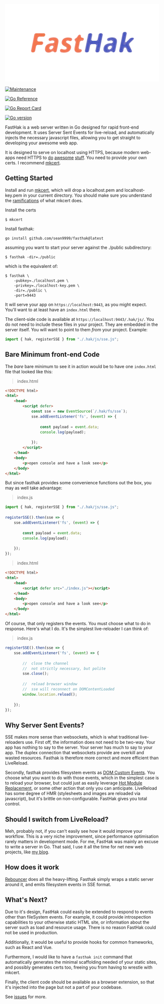 <img style="opacity: 0.75" src="fast_hak.png" alt="FastHak" title="FastHak" />


[![Maintenance](https://img.shields.io/badge/Maintained%3F-yes-green.svg)](https://github.com/sean9999/fasthak/graphs/commit-activity)

[![Go Reference](https://pkg.go.dev/badge/github.com/sean9999/fasthak.svg)](https://pkg.go.dev/github.com/sean9999/fasthak)

[![Go Report Card](https://goreportcard.com/badge/github.com/sean9999/fasthak)](https://goreportcard.com/report/github.com/sean9999/fasthak)

[![Go version](https://img.shields.io/github/go-mod/go-version/sean9999/fasthak.svg)](https://github.com/sean9999/fasthak)

FastHak is a web server written in Go designed for rapid front-end development. It uses Server Sent Events for live-reload, and automatically injects the necessary javascript files, allowing you to get straight to developing your awesome web app.

It is designed to serve on localhost using HTTPS, because modern web-apps need HTTPS to [do](https://developer.mozilla.org/en-US/docs/Web/API/Server-sent_events/Using_server-sent_events#sending_events_from_the_server) [awesome](https://developer.mozilla.org/en-US/docs/Web/API/Web_Workers_API#specifications) [stuff](https://developer.mozilla.org/en-US/docs/Web/API/WebRTC_API). You need to provide your own certs. I recommend [mkcert](https://github.com/FiloSottile/mkcert#readme).


## Getting Started

Install and run [mkcert](https://github.com/FiloSottile/mkcert), which will drop a localhost.pem and localhost-key.pem in your current directory. You should make sure you understand the [ramifications](https://github.com/FiloSottile/mkcert#installation) of what mkcert does.

Install the certs

```shell
$ mkcert
```

Install fasthak:

```shell
go install github.com/sean9999/fasthak@latest
```

assuming you want to start your server against the ./public subdirectory:

```
$ fasthak -dir=./public
```

which is the equivalent of:

```
$ fasthak \
    -pubkey=./localhost.pem \
    -privkey=./localhost-key.pem \
    -dir=./public \
    -port=9443
```

It will serve your app on `https://localhost:9443`, as you might expect. You'll want to at least have an `index.html` there.

The client-side code is available at `https://localhost:9443/.hak/js/`. You do not need to include these files in your project. They are embedded in the server itself. You will want to point to them _from_ your project. Example:

```js
import { hak, registerSSE } from "./.hak/js/sse.js";
```

## Bare Minimum front-end Code

The _bare_ bare minimum to see it in action would be to have one `index.html` file that looked like this:

> index.html
```html
<!DOCTYPE html>
<html>
    <head>
        <script defer>
            const sse = new EventSource(`/.hak/fs/sse`);
            sse.addEventListener('fs', (event) => {

                const payload = event.data;
                console.log(payload);

            });
        </script>
    </head>
    <body>
        <p>open console and have a look see</p>
    </body>
</html>
```

But since fasthak provides some convenience functions out the box, you may as well take advantage:

> index.js
```js
import { hak, registerSSE } from "./.hak/js/sse.js";

registerSSE().then(sse => {
    sse.addEventListener('fs', (event) => {

        const payload = event.data;
        console.log(payload);
    
    }); 
});
```
> index.html
```html
<!DOCTYPE html>
<html>
    <head>
        <script defer src="./index.js"></script>
    </head>
    <body>
        <p>open console and have a look see</p>
    </body>
</html>
```

Of course, that only registers the events. You must choose what to do in response. Here's what I do. It's the simplest live-reloader I can think of:

> index.js
```js
registerSSE().then(sse => {
    sse.addEventListener('fs', (event) => {

        //  close the channel
        //  not strictly necessary, but polite
        sse.close();

        //  reload browser window
        //  sse will reconnect on DOMContentLoaded
        window.location.reload();
    
    }); 
});

```

## Why Server Sent Events?

SSE makes more sense than websockets, which is what traditional live-reloaders use. First off, the information does not need to be two-way. Your app has nothing to say to the server. Your server has much to say to your app. The duplex connection that websockets provide are overkill and wasted resources. Fasthak is therefore more correct and more efficient than LiveReload.

Secondly, fasthak provides filesystem events as [DOM Custom Events](https://developer.mozilla.org/en-US/docs/Web/API/CustomEvent/CustomEvent). You choose what you want to do with those events, which in the simplest case is to reload your browser, but could just as easily leverage [Hot Module Replacement](https://blog.bitsrc.io/webpacks-hot-module-replacement-feature-explained-43c13b169986), or some other action that only you can anticipate. LiveReload has some degree of HMR (stylesheets and images are reloaded via javascript), but it's brittle on non-configurable. FastHak gives you total control.


## Should I switch from LiveReload?

Meh, probably not, if you can't easily see how it would improve your workflow. This is a very niche improvement, since performance optimisation rarely matters in development mode. For me, FastHak was mainly an excuse to write a server in Go. That said, I use it all the time for net new web projects, like [my blog](https://www.seanmacdonald.ca).


## How does it work

[Rebouncer](https://github.com/sean9999/rebouncer) does all the heavy-lifting. Fasthak simply wraps a static server around it, and emits filesystem events in SSE format.


## What's Next?

Due to it's design, FastHak could easily be extended to respond to events other than fileSystem events. For example, it could provide introspection capabilities to your otherwise static HTML site, or information about the server such as load and resource usage. There is no reason FastHak could not be used in production.

Additionally, it would be useful to provide hooks for common frameworks, such as React and Vue.

Furthermore, I would like to have a `fasthak init` command that automatically generates the minimal scaffolding needed of your static sites, and possibly generates certs too, freeing you from having to wrestle with mkcert.

Finally, the client code should be available as a browser extension, so that it's injected into the page but not a part of your codebase.

See [issues](https://github.com/sean9999/fasthak/issues) for more.
